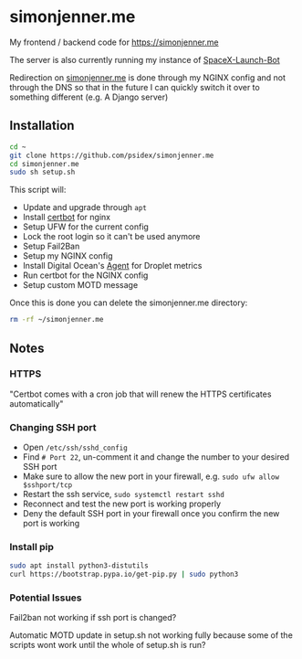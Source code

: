 # simonjenner.me

My frontend / backend code for https://simonjenner.me

The server is also currently running my instance of [SpaceX-Launch-Bot](https://github.com/r-spacex/SpaceX-Launch-Bot)

Redirection on [simonjenner.me](https://simonjenner.me) is done through my NGINX config and not through the DNS so that in the future I can quickly switch it over to something different (e.g. A Django server)

## Installation

```bash
cd ~
git clone https://github.com/psidex/simonjenner.me
cd simonjenner.me
sudo sh setup.sh
```

This script will:

- Update and upgrade through `apt`
- Install [certbot](https://certbot.eff.org/) for nginx
- Setup UFW for the current config
- Lock the root login so it can't be used anymore
- Setup Fail2Ban
- Setup my NGINX config
- Install Digital Ocean's [Agent](https://github.com/digitalocean/do-agent) for Droplet metrics
- Run certbot for the NGINX config
- Setup custom MOTD message

Once this is done you can delete the simonjenner.me directory:

```bash
rm -rf ~/simonjenner.me
```

## Notes

### HTTPS

"Certbot comes with a cron job that will renew the HTTPS certificates automatically"

### Changing SSH port

- Open `/etc/ssh/sshd_config`
- Find `# Port 22`, un-comment it and change the number to your desired SSH port
- Make sure to allow the new port in your firewall, e.g. `sudo ufw allow $sshport/tcp`
- Restart the ssh service, `sudo systemctl restart sshd`
- Reconnect and test the new port is working properly
- Deny the default SSH port in your firewall once you confirm the new port is working

### Install pip

```bash
sudo apt install python3-distutils
curl https://bootstrap.pypa.io/get-pip.py | sudo python3
```

### Potential Issues

Fail2ban not working if ssh port is changed?

Automatic MOTD update in setup.sh not working fully because some of the scripts wont work until the whole of setup.sh is run?
